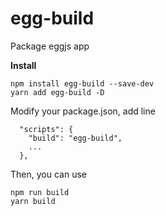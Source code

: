 # egg-build
Package eggjs app

**Install**
```
npm install egg-build --save-dev
yarn add egg-build -D
```

Modify your package.json, add line
```
  "scripts": {
    "build": "egg-build",
    ...
  },

```

Then, you can use
```
npm run build
yarn build
```